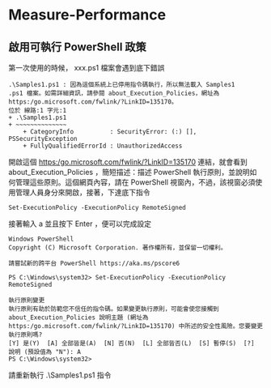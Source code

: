# Measure-Performance

## 啟用可執行 PowerShell 政策

第一次使用的時候， xxx.ps1 檔案會遇到底下錯誤

```
.\Samples1.ps1 : 因為這個系統上已停用指令碼執行，所以無法載入 Samples1
.ps1 檔案。如需詳細資訊，請參閱 about_Execution_Policies，網址為 https:/go.microsoft.com/fwlink/?LinkID=135170。
位於 線路:1 字元:1
+ .\Samples1.ps1
+ ~~~~~~~~~~~~~~
    + CategoryInfo          : SecurityError: (:) [], PSSecurityException
    + FullyQualifiedErrorId : UnauthorizedAccess
```

開啟這個 [https:/go.microsoft.com/fwlink/?LinkID=135170](https:/go.microsoft.com/fwlink/?LinkID=135170) 連結，就會看到 about_Execution_Policies ，簡短描述：描述 PowerShell 執行原則，並說明如何管理這些原則。這個網頁內容，請在 PowerShell 視窗內，不過，該視窗必須使用管理人員身分來開啟，接著，下達底下指令

```
Set-ExecutionPolicy -ExecutionPolicy RemoteSigned
```

接著輸入 a 並且按下 Enter ，便可以完成設定

```
Windows PowerShell
Copyright (C) Microsoft Corporation. 著作權所有，並保留一切權利。

請嘗試新的跨平台 PowerShell https://aka.ms/pscore6

PS C:\Windows\system32> Set-ExecutionPolicy -ExecutionPolicy RemoteSigned

執行原則變更
執行原則有助於防範您不信任的指令碼。如果變更執行原則，可能會使您接觸到 about_Execution_Policies 說明主題 (網址為
https:/go.microsoft.com/fwlink/?LinkID=135170) 中所述的安全性風險。您要變更執行原則嗎?
[Y] 是(Y)  [A] 全部皆是(A)  [N] 否(N)  [L] 全部皆否(L)  [S] 暫停(S)  [?] 說明 (預設值為 "N"): A
PS C:\Windows\system32>
```

請重新執行 .\Samples1.ps1 指令


